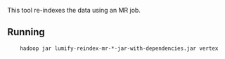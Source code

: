
This tool re-indexes the data using an MR job.

Running
-------

        hadoop jar lumify-reindex-mr-*-jar-with-dependencies.jar vertex
